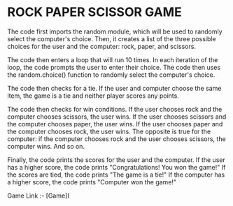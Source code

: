 # ROCK PAPER SCISSOR GAME 

The code first imports the random module, which will be used to randomly select the computer's choice. Then, it creates a list of the three possible choices for the user and the computer: rock, paper, and scissors.

The code then enters a loop that will run 10 times. In each iteration of the loop, the code prompts the user to enter their choice. The code then uses the random.choice() function to randomly select the computer's choice.

The code then checks for a tie. If the user and computer choose the same item, the game is a tie and neither player scores any points.

The code then checks for win conditions. If the user chooses rock and the computer chooses scissors, the user wins. If the user chooses scissors and the computer chooses paper, the user wins. If the user chooses paper and the computer chooses rock, the user wins. The opposite is true for the computer: if the computer chooses rock and the user chooses scissors, the computer wins. And so on.

Finally, the code prints the scores for the user and the computer. If the user has a higher score, the code prints "Congratulations! You won the game!" If the scores are tied, the code prints "The game is a tie!" If the computer has a higher score, the code prints "Computer won the game!"

Game Link :- [Game](
